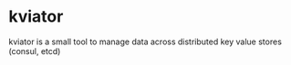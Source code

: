 # kviator
kviator is a small tool to manage data across distributed key value stores (consul, etcd)
